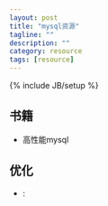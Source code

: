 ```yaml
--- 
layout: post 
title: "mysql资源" 
tagline: "" 
description: "" 
category: resource
tags: [resource] 
--- 
```

{% include JB/setup %}

## 书籍

* 高性能mysql

## 优化

* :
